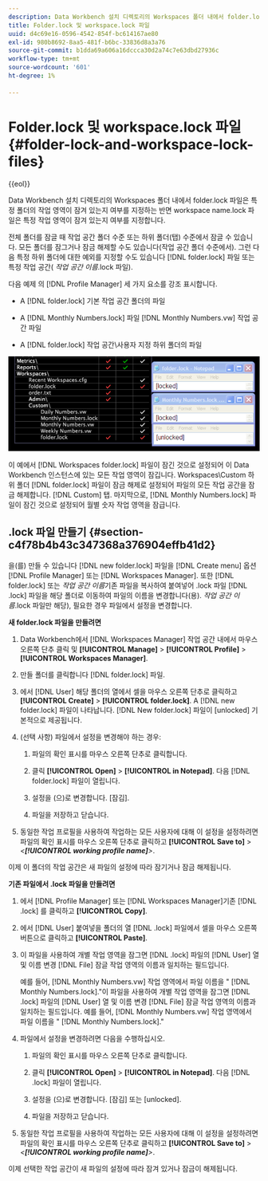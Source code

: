 ```yaml
---
description: Data Workbench 설치 디렉토리의 Workspaces 폴더 내에서 folder.lock 파일은 특정 폴더의 작업 영역이 잠겨 있는지 여부를 지정하는 반면 workspace name.lock 파일은 특정 작업 영역이 잠겨 있는지 여부를 지정합니다.
title: Folder.lock 및 workspace.lock 파일
uuid: d4c69e16-0596-4542-854f-bc614167ae80
exl-id: 980b8692-8aa5-481f-b6bc-33836d8a3a76
source-git-commit: b1dda69a606a16dccca30d2a74c7e63dbd27936c
workflow-type: tm+mt
source-wordcount: '601'
ht-degree: 1%

---
```


# Folder.lock 및 workspace.lock 파일{#folder-lock-and-workspace-lock-files}

{{eol}}

Data Workbench 설치 디렉토리의 Workspaces 폴더 내에서 folder.lock 파일은 특정 폴더의 작업 영역이 잠겨 있는지 여부를 지정하는 반면 workspace name.lock 파일은 특정 작업 영역이 잠겨 있는지 여부를 지정합니다.

전체 폴더를 잠글 때 작업 공간 폴더 수준 또는 하위 폴더(탭) 수준에서 잠글 수 있습니다. 모든 폴더를 잠그거나 잠금 해제할 수도 있습니다(작업 공간 폴더 수준에서). 그런 다음 특정 하위 폴더에 대한 예외를 지정할 수도 있습니다 [!DNL folder.lock] 파일 또는 특정 작업 공간( *작업 공간 이름*.lock 파일).

다음 예제 의 [!DNL Profile Manager] 세 가지 요소를 강조 표시합니다.

* A [!DNL folder.lock] 기본 작업 공간 폴더의 파일
* A [!DNL Monthly Numbers.lock] 파일 [!DNL Monthly Numbers.vw] 작업 공간 파일

* A [!DNL folder.lock] 작업 공간\사용자 지정 하위 폴더의 파일

![](assets/wsp_Locking_lockFiles.png)

이 예에서 [!DNL Workspaces folder.lock] 파일이 잠긴 것으로 설정되어 이 Data Workbench 인스턴스에 있는 모든 작업 영역이 잠깁니다. Workspaces\Custom 하위 폴더 [!DNL folder.lock] 파일이 잠금 해제로 설정되어 파일의 모든 작업 공간을 잠금 해제합니다. [!DNL Custom] 탭. 마지막으로, [!DNL Monthly Numbers.lock] 파일이 잠긴 것으로 설정되어 월별 숫자 작업 영역을 잠급니다.

## .lock 파일 만들기 {#section-c4f78b4b43c347368a376904effb41d2}

을(를) 만들 수 있습니다 [!DNL new folder.lock] 파일을 [!DNL Create menu] 옵션 [!DNL Profile Manager] 또는 [!DNL Workspaces Manager]. 또한 [!DNL folder.lock] 또는 *작업 공간 이름*&#x200B;기존 파일을 복사하여 붙여넣어 .lock 파일 [!DNL .lock] 파일을 해당 폴더로 이동하여 파일의 이름을 변경합니다(용). *작업 공간 이름*.lock 파일만 해당), 필요한 경우 파일에서 설정을 변경합니다.

**새 folder.lock 파일을 만들려면**

1. Data Workbench에서 [!DNL Workspaces Manager] 작업 공간 내에서 마우스 오른쪽 단추 클릭 및 **[!UICONTROL Manage]** > **[!UICONTROL Profile]** > **[!UICONTROL Workspaces Manager]**.
1. 만들 폴더를 클릭합니다 [!DNL folder.lock] 파일.
1. 에서 [!DNL User] 해당 폴더의 열에서 셀을 마우스 오른쪽 단추로 클릭하고 **[!UICONTROL Create]** > **[!UICONTROL folder.lock]**. A [!DNL new folder.lock] 파일이 나타납니다. [!DNL New folder.lock] 파일이 [unlocked] 기본적으로 제공됩니다.
1. (선택 사항) 파일에서 설정을 변경해야 하는 경우:

   1. 파일의 확인 표시를 마우스 오른쪽 단추로 클릭합니다.
   1. 클릭 **[!UICONTROL Open]** > **[!UICONTROL in Notepad]**. 다음 [!DNL folder.lock] 파일이 열립니다.

   1. 설정을 (으)로 변경합니다. [잠김].
   1. 파일을 저장하고 닫습니다.

1. 동일한 작업 프로필을 사용하여 작업하는 모든 사용자에 대해 이 설정을 설정하려면 파일의 확인 표시를 마우스 오른쪽 단추로 클릭하고 **[!UICONTROL Save to]** > *&lt;**[!UICONTROL working profile name]**>*.

이제 이 폴더의 작업 공간은 새 파일의 설정에 따라 잠기거나 잠금 해제됩니다.

**기존 파일에서 .lock 파일을 만들려면**

1. 에서 [!DNL Profile Manager] 또는 [!DNL Workspaces Manager]기존 [!DNL .lock] 를 클릭하고 **[!UICONTROL Copy]**.
1. 에서 [!DNL User] 붙여넣을 폴더의 열 [!DNL .lock] 파일에서 셀을 마우스 오른쪽 버튼으로 클릭하고 **[!UICONTROL Paste]**.
1. 이 파일을 사용하여 개별 작업 영역을 잠그면 [!DNL .lock] 파일의 [!DNL User] 열 및 이름 변경 [!DNL File] 잠글 작업 영역의 이름과 일치하는 필드입니다.

   예를 들어, [!DNL Monthly Numbers.vw] 작업 영역에서 파일 이름을 &quot; [!DNL Monthly Numbers.lock].&quot;이 파일을 사용하여 개별 작업 영역을 잠그면 [!DNL .lock] 파일의 [!DNL User] 열 및 이름 변경 [!DNL File] 잠글 작업 영역의 이름과 일치하는 필드입니다. 예를 들어, [!DNL Monthly Numbers.vw] 작업 영역에서 파일 이름을 &quot; [!DNL Monthly Numbers.lock].&quot;

1. 파일에서 설정을 변경하려면 다음을 수행하십시오.

   1. 파일의 확인 표시를 마우스 오른쪽 단추로 클릭합니다.
   1. 클릭 **[!UICONTROL Open]** > **[!UICONTROL in Notepad]**. 다음 [!DNL .lock] 파일이 열립니다.

   1. 설정을 (으)로 변경합니다. [잠김] 또는 [unlocked].
   1. 파일을 저장하고 닫습니다.

1. 동일한 작업 프로필을 사용하여 작업하는 모든 사용자에 대해 이 설정을 설정하려면 파일의 확인 표시를 마우스 오른쪽 단추로 클릭하고 **[!UICONTROL Save to]** > *&lt;**[!UICONTROL working profile name]**>*.

이제 선택한 작업 공간이 새 파일의 설정에 따라 잠겨 있거나 잠금이 해제됩니다.
